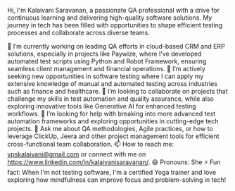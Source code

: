 Hi, I'm Kalaivani Saravanan, a passionate QA professional with a drive for continuous learning and delivering high-quality software solutions.
My journey in tech has been filled with opportunities to shape efficient testing processes and collaborate across diverse teams.

🔭 I’m currently working on leading QA efforts in cloud-based CRM and ERP solutions, especially in projects like Paywize, where I’ve developed automated test scripts 
using Python and Robot Framework, ensuring seamless client management and financial operations.
🌱 I’m actively seeking new opportunities in software testing where I can apply my extensive knowledge of manual and automated testing across industries such as
finance and healthcare.
👯 I’m looking to collaborate on projects that challenge my skills in test automation and quality assurance, while also exploring innovative tools like 
Generative AI for enhanced testing workflows.
🤔 I’m looking for help with breaking into more advanced test automation frameworks and exploring opportunities in cutting-edge tech projects.
💬 Ask me about QA methodologies, Agile practices, or how to leverage ClickUp, Jeera and other project management tools for efficient cross-functional team collaboration.
📫 How to reach me: vpskalaivani@gmail.com or connect with me on https://www.linkedin.com/in/kalaivanisaravanan/.
😄 Pronouns: She
⚡ Fun fact: When I'm not testing software, I'm a certified Yoga trainer and love exploring how mindfulness can improve focus and problem-solving in tech!
